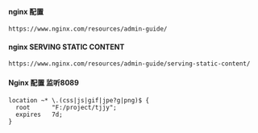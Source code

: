 #### nginx 配置
    https://www.nginx.com/resources/admin-guide/

#### nginx SERVING STATIC CONTENT
    https://www.nginx.com/resources/admin-guide/serving-static-content/

#### Nginx 配置 监听8089
    location ~* \.(css|js|gif|jpe?g|png)$ {
      root      "F:/project/tjjy";
      expires   7d;
    }
